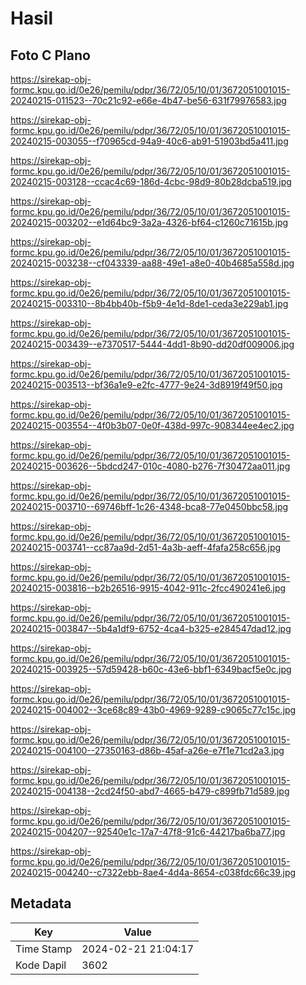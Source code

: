 # Hasil

## Foto C Plano

https://sirekap-obj-formc.kpu.go.id/0e26/pemilu/pdpr/36/72/05/10/01/3672051001015-20240215-011523--70c21c92-e66e-4b47-be56-631f79976583.jpg

https://sirekap-obj-formc.kpu.go.id/0e26/pemilu/pdpr/36/72/05/10/01/3672051001015-20240215-003055--f70965cd-94a9-40c6-ab91-51903bd5a411.jpg

https://sirekap-obj-formc.kpu.go.id/0e26/pemilu/pdpr/36/72/05/10/01/3672051001015-20240215-003128--ccac4c69-186d-4cbc-98d9-80b28dcba519.jpg

https://sirekap-obj-formc.kpu.go.id/0e26/pemilu/pdpr/36/72/05/10/01/3672051001015-20240215-003202--e1d64bc9-3a2a-4326-bf64-c1260c71615b.jpg

https://sirekap-obj-formc.kpu.go.id/0e26/pemilu/pdpr/36/72/05/10/01/3672051001015-20240215-003238--cf043339-aa88-49e1-a8e0-40b4685a558d.jpg

https://sirekap-obj-formc.kpu.go.id/0e26/pemilu/pdpr/36/72/05/10/01/3672051001015-20240215-003310--8b4bb40b-f5b9-4e1d-8de1-ceda3e229ab1.jpg

https://sirekap-obj-formc.kpu.go.id/0e26/pemilu/pdpr/36/72/05/10/01/3672051001015-20240215-003439--e7370517-5444-4dd1-8b90-dd20df009006.jpg

https://sirekap-obj-formc.kpu.go.id/0e26/pemilu/pdpr/36/72/05/10/01/3672051001015-20240215-003513--bf36a1e9-e2fc-4777-9e24-3d8919f49f50.jpg

https://sirekap-obj-formc.kpu.go.id/0e26/pemilu/pdpr/36/72/05/10/01/3672051001015-20240215-003554--4f0b3b07-0e0f-438d-997c-908344ee4ec2.jpg

https://sirekap-obj-formc.kpu.go.id/0e26/pemilu/pdpr/36/72/05/10/01/3672051001015-20240215-003626--5bdcd247-010c-4080-b276-7f30472aa011.jpg

https://sirekap-obj-formc.kpu.go.id/0e26/pemilu/pdpr/36/72/05/10/01/3672051001015-20240215-003710--69746bff-1c26-4348-bca8-77e0450bbc58.jpg

https://sirekap-obj-formc.kpu.go.id/0e26/pemilu/pdpr/36/72/05/10/01/3672051001015-20240215-003741--cc87aa9d-2d51-4a3b-aeff-4fafa258c656.jpg

https://sirekap-obj-formc.kpu.go.id/0e26/pemilu/pdpr/36/72/05/10/01/3672051001015-20240215-003816--b2b26516-9915-4042-911c-2fcc490241e6.jpg

https://sirekap-obj-formc.kpu.go.id/0e26/pemilu/pdpr/36/72/05/10/01/3672051001015-20240215-003847--5b4a1df9-6752-4ca4-b325-e284547dad12.jpg

https://sirekap-obj-formc.kpu.go.id/0e26/pemilu/pdpr/36/72/05/10/01/3672051001015-20240215-003925--57d59428-b60c-43e6-bbf1-6349bacf5e0c.jpg

https://sirekap-obj-formc.kpu.go.id/0e26/pemilu/pdpr/36/72/05/10/01/3672051001015-20240215-004002--3ce68c89-43b0-4969-9289-c9065c77c15c.jpg

https://sirekap-obj-formc.kpu.go.id/0e26/pemilu/pdpr/36/72/05/10/01/3672051001015-20240215-004100--27350163-d86b-45af-a26e-e7f1e71cd2a3.jpg

https://sirekap-obj-formc.kpu.go.id/0e26/pemilu/pdpr/36/72/05/10/01/3672051001015-20240215-004138--2cd24f50-abd7-4665-b479-c899fb71d589.jpg

https://sirekap-obj-formc.kpu.go.id/0e26/pemilu/pdpr/36/72/05/10/01/3672051001015-20240215-004207--92540e1c-17a7-47f8-91c6-44217ba6ba77.jpg

https://sirekap-obj-formc.kpu.go.id/0e26/pemilu/pdpr/36/72/05/10/01/3672051001015-20240215-004240--c7322ebb-8ae4-4d4a-8654-c038fdc66c39.jpg


## Metadata

| Key        | Value               |
| ---------- | ------------------- |
| Time Stamp | 2024-02-21 21:04:17 |
| Kode Dapil | 3602                |




